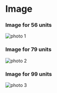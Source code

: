 # Image

### Image for 56 units


![photo 1](https://user-images.githubusercontent.com/101557710/161764394-17b1e601-35db-4a77-ac46-0c41b0a4a874.PNG)



### Image for 79 units


![photo 2](https://user-images.githubusercontent.com/101557710/161764433-8bfb1f21-fba2-461e-9451-cf8883266df1.PNG)


 
### Image for 99 units


![photo 3](https://user-images.githubusercontent.com/101557710/161764466-09c6ba00-7810-4e15-b269-9ea8b0c3b0fa.PNG)

